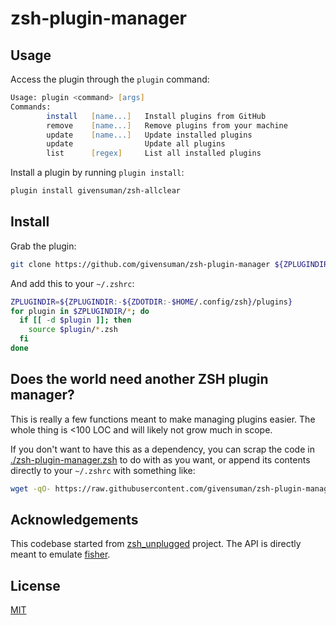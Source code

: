 # zsh-plugin-manager

## Usage

Access the plugin through the `plugin` command:

```zsh
Usage: plugin <command> [args]
Commands:
        install   [name...]   Install plugins from GitHub
        remove    [name...]   Remove plugins from your machine
        update    [name...]   Update installed plugins
        update                Update all plugins
        list      [regex]     List all installed plugins

```

Install a plugin by running `plugin install`:

```zsh
plugin install givensuman/zsh-allclear
```

## Install

Grab the plugin:

```zsh
git clone https://github.com/givensuman/zsh-plugin-manager ${ZPLUGINDIR:-$HOME/.config/zsh/plugins}/zsh-plugin-manager
```

And add this to your `~/.zshrc`:

```zsh
ZPLUGINDIR=${ZPLUGINDIR:-${ZDOTDIR:-$HOME/.config/zsh}/plugins}
for plugin in $ZPLUGINDIR/*; do
  if [[ -d $plugin ]]; then
    source $plugin/*.zsh
  fi
done
```

## Does the world need another ZSH plugin manager?

This is really a few functions meant to make managing plugins easier. The whole thing is <100 LOC and will likely not grow much in scope.

If you don't want to have this as a dependency, you can scrap the code in [./zsh-plugin-manager.zsh](./zsh-plugin-manager.zsh) to do with as you want, or append its contents directly to your `~/.zshrc` with something like:

```zsh
wget -qO- https://raw.githubusercontent.com/givensuman/zsh-plugin-manager/main/zsh-plugin-manager.zsh >> ~/.zshrc
```

## Acknowledgements

This codebase started from [zsh_unplugged](https://github.com/mattmc3/zsh_unplugged) project.
The API is directly meant to emulate [fisher](https://github.com/jorgebucaran/fisher).

## License

[MIT](LICENSE.md)
